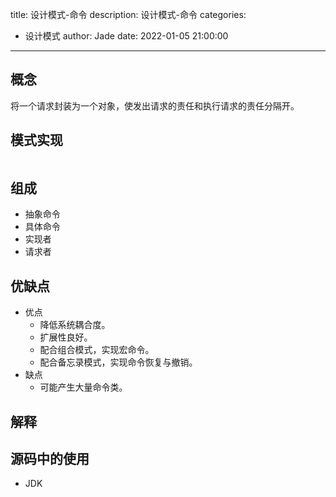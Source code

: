 title: 设计模式-命令
description: 设计模式-命令
categories:
  - 设计模式
author: Jade
date: 2022-01-05 21:00:00
---

## 概念
将一个请求封装为一个对象，使发出请求的责任和执行请求的责任分隔开。

## 模式实现
```java

```

## 组成
- 抽象命令
- 具体命令
- 实现者
- 请求者

## 优缺点
- 优点
  - 降低系统耦合度。
  - 扩展性良好。
  - 配合组合模式，实现宏命令。
  - 配合备忘录模式，实现命令恢复与撤销。
- 缺点
  - 可能产生大量命令类。

## 解释

## 源码中的使用
- JDK
